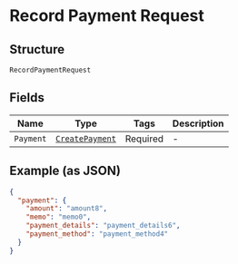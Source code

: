 
# Record Payment Request

## Structure

`RecordPaymentRequest`

## Fields

| Name | Type | Tags | Description |
|  --- | --- | --- | --- |
| `Payment` | [`CreatePayment`](../../doc/models/create-payment.md) | Required | - |

## Example (as JSON)

```json
{
  "payment": {
    "amount": "amount8",
    "memo": "memo0",
    "payment_details": "payment_details6",
    "payment_method": "payment_method4"
  }
}
```

